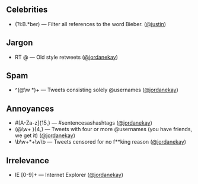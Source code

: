Celebrities
-----------
* (?i:B.*ber) — Filter all references to the word Bieber. ([@justin](http://twitter.com/justin))

Jargon
------
* RT @ — Old style retweets ([@jordanekay](http://twitter.com/jordanekay))

Spam
----
* ^(@\w *)+ — Tweets consisting solely @usernames ([@jordanekay](http://twitter.com/jordanekay))

Annoyances
----------
* #[A-Za-z]{15,} — #sentencesashashtags ([@jordanekay](http://twitter.com/jordanekay))
* (@\w+ ){4,} — Tweets with four or more @usernames (you have friends, we get it) ([@jordanekay](http://twitter.com/jordanekay))
* \b\w+\*+\w\b — Tweets censored for no f**king reason ([@jordanekay](http://twitter.com/jordanekay))

Irrelevance
-----------
* IE [0-9]+ — Internet Explorer ([@jordanekay](http://twitter.com/jordanekay))

